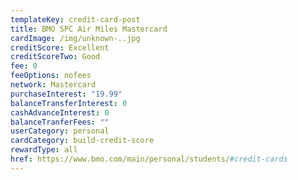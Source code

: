 ```yaml
---
templateKey: credit-card-post
title: BMO SPC Air Miles Mastercard
cardImage: /img/unknown-..jpg
creditScore: Excellent
creditScoreTwo: Good
fee: 0
feeOptions: nofees
network: Mastercard
purchaseInterest: "19.99"
balanceTransferInterest: 0
cashAdvanceInterest: 0
balanceTranferFees: ""
userCategory: personal
cardCategory: build-credit-score
rewardType: all
href: https://www.bmo.com/main/personal/students/#credit-cards
---
```

